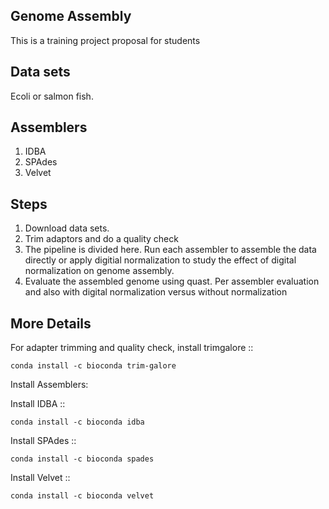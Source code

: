 **Genome Assembly** 
------------------------


This is a training project proposal for students

**Data sets** 
----------------

Ecoli or salmon fish. 


**Assemblers** 
----------------

1. IDBA 
2. SPAdes 
3. Velvet 


**Steps**
-----------

1. Download data sets. 
2. Trim adaptors and do a quality check 
3. The pipeline is divided here. Run each assembler to assemble the data directly or apply digitial normalization to study the effect of digital normalization on genome assembly. 
4. Evaluate the assembled genome using quast. Per assembler evaluation and also with digital normalization versus without normalization 


**More Details** 
------------------------



For adapter trimming and quality check, install trimgalore :: 

    conda install -c bioconda trim-galore 

Install Assemblers: 

Install IDBA :: 

    conda install -c bioconda idba 

Install SPAdes :: 

    conda install -c bioconda spades 

Install Velvet :: 

    conda install -c bioconda velvet 





   

